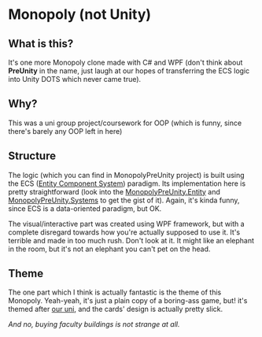 # Monopoly (not Unity)
## What is this?
It's one more Monopoly clone made with C# and WPF (don't think about **PreUnity** in the name, just laugh at our hopes of transferring the ECS logic into Unity DOTS which never came true).

## Why?
This was a uni group project/coursework for OOP (which is funny, since there's barely any OOP left in here)

## Structure
The logic (which you can find in MonopolyPreUnity project) is built using the ECS ([Entity Component System](https://en.wikipedia.org/wiki/Entity_component_system)) paradigm. Its implementation here is pretty straightforward (look into the [MonopolyPreUnity.Entity](https://github.com/BardiTheWeird/MonopolyPreUnity/tree/master/MonopolyPreUnity/Entity) and [MonopolyPreUnity.Systems](https://github.com/BardiTheWeird/MonopolyPreUnity/tree/master/MonopolyPreUnity/Systems) to get the gist of it). Again, it's kinda funny, since ECS is a data-oriented paradigm, but OK.

The visual/interactive part was created using WPF framework, but with a complete disregard towards how you're actually supposed to use it. It's terrible and made in too much rush. Don't look at it. It might like an elephant in the room, but it's not an elephant you can't pet on the head.

## Theme
The one part which I think is actually fantastic is the theme of this Monopoly. Yeah-yeah, it's just a plain copy of a boring-ass game, but! it's themed after [our uni](https://en.wikipedia.org/wiki/Igor_Sikorsky_Kyiv_Polytechnic_Institute), and the cards' design is actually pretty slick.

*And no, buying faculty buildings is not strange at all.*
